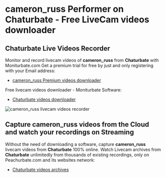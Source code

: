 # cameron_russ Performer on Chaturbate - Free LiveCam videos downloader

## Chaturbate Live Videos Recorder

Monitor and record livecam videos of **cameron_russ** from **Chaturbate** with Moniturbate.com
Get a premium trial for free by just and only registering with your Email address:
* [cameron_russ Premium videos downloader](https://moniturbate.com/request-demo-licence-key.html)

Free livecam videos downloader - Moniturbate Software:
* [Chaturbate videos downloader](https://moniturbate.com/moniturbate-download-software.html)

![cameron_russ livecam videos recorder](https://peachurnet.com/templates/moniturbate-software.png)


## Capture cameron_russ videos from the Cloud and watch your recordings on Streaming

Without the need of downloading a software, capture **cameron_russ** livecam videos from **Chaturbate** 100% online.
Watch Livecam archives from **Chaturbate** unlimitedly from thousands of existing recordings, only on Peachurbate.com and its websites network:
* [Chaturbate videos archives](https://peachurnet.com/)